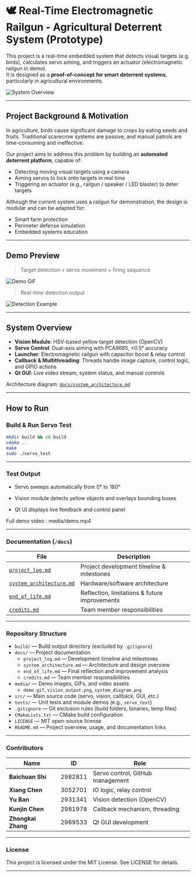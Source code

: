 # 🕊️ Real-Time Electromagnetic Railgun - Agricultural Deterrent System (Prototype)

This project is a real-time embedded system that detects visual targets (e.g. birds), calculates servo aiming, and triggers an actuator (electromagnetic railgun in demo).  
It is designed as a **proof-of-concept for smart deterrent systems**, particularly in agricultural environments.

![System Overview](media/system_diagram.png)

---

##  Project Background & Motivation

In agriculture, birds cause significant damage to crops by eating seeds and fruits. Traditional scarecrow systems are passive, and manual patrols are time-consuming and ineffective.

Our project aims to address this problem by building an **automated deterrent platform**, capable of:
- Detecting moving visual targets using a camera
- Aiming servos to lock onto targets in real time
- Triggering an actuator (e.g., railgun / speaker / LED blaster) to deter targets

Although the current system uses a railgun for demonstration, the design is modular and can be adapted for:
-  Smart farm protection
-  Perimeter defense simulation
-  Embedded systems education

---

##  Demo Preview

>  Target detection + servo movement + firing sequence

![Demo GIF](media/demo.gif)

>  Real-time detection output

![Detection Example](media/vision_output.png)

---

##  System Overview

-  **Vision Module**: HSV-based yellow target detection (OpenCV)
-  **Servo Control**: Dual-axis aiming with PCA9685, ±0.5° accuracy
-  **Launcher**: Electromagnetic railgun with capacitor boost & relay control
-  **Callback & Multithreading**: Threads handle image capture, control logic, and GPIO actions
-  **Qt GUI**: Live video stream, system status, and manual controls

 Architecture diagram: [`docs/system_architecture.md`](docs/system_architecture.md)

---

##  How to Run

###  Build & Run Servo Test

```bash
mkdir build && cd build
cmake ..
make
sudo ./servo_test

``` 

---

###  Test Output 

- Servo sweeps automatically from 0° to 180°

- Vision module detects yellow objects and overlays bounding boxes

- Qt UI displays live feedback and control panel

Full demo video : media/demo.mp4

---

###  Documentation (`/docs`)

| File | Description |
|------|-------------|
| [`project_log.md`](docs/project_log.md)             | Project development timeline & milestones       |
| [`system_architecture.md`](docs/system_architecture.md) | Hardware/software architecture               |
| [`end_of_life.md`](docs/end_of_life.md)             | Reflection, limitations & future improvements   |
| [`credits.md`](docs/credits.md)                     | Team member responsibilities                    |

---


###  Repository Structure

- `build/` — Build output directory (excluded by `.gitignore`)
- `docs/` — Project documentation
  - `project_log.md` — Development timeline and milestones
  - `system_architecture.md` — Architecture and design overview
  - `end_of_life.md` — Final reflection and improvement analysis
  - `credits.md` — Team member responsibilities
- `media/` — Demo images, GIFs, and video assets
  - `demo.gif`, `vision_output.png`, `system_diagram.png`
- `src/` — Main source code (servo, vision, callback, GUI, etc.)
- `tests/` — Unit tests and module demos (e.g., `servo_test`)
- `.gitignore` — Git exclusion rules (build folders, binaries, temp files)
- `CMakeLists.txt` — CMake build configuration
- `LICENSE` — MIT open-source license
- `README.md` — Project overview, usage, and documentation links



---

###  Contributors

| Name              | ID       | Role                               |
|-------------------|----------|------------------------------------|
| **Baichuan Shi**  | 2982811  | Servo control, GitHub management   |
| **Xiang Chen**    | 3052701  | IO logic, relay control            |
| **Yu Ban**        | 2931341  | Vision detection (OpenCV)          |
| **Kunjin Chen**   | 2981978  | Callback mechanism, threading      |
| **Zhongkai Zhang**| 2969533  | Qt GUI development                 |
---

### License

This project is licensed under the MIT License. See LICENSE for details.

---